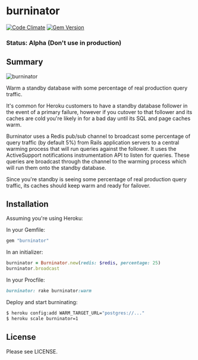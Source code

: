 # burninator

[![Code Climate](https://codeclimate.com/github/jpignata/burninator.png)](https://codeclimate.com/github/jpignata/burninator)
[![Gem Version](https://badge.fury.io/rb/burninator.png)](http://badge.fury.io/rb/burninator)

### Status: Alpha (Don't use in production)

## Summary

![burninator](http://25.media.tumblr.com/tumblr_li2bl6oSh01qh5zi3o1_500.jpg)

Warm a standby database with some percentage of real production query traffic.

It's common for Heroku customers to have a standby database follower in the
event of a primary failure, however if you cutover to that follower and its
caches are cold you're likely in for a bad day until its SQL and page caches
warm.

Burninator uses a Redis pub/sub channel to broadcast some percentage of
query traffic (by default 5%) from Rails application servers to a central
warming process that will run queries against the follower. It uses the
ActiveSupport notifications instrumentation API to listen for queries. These
queries are broadcast through the channel to the warming process which
will run them onto the standby database.

Since you're standby is seeing some percentage of real production query
traffic, its caches should keep warm and ready for failover.

## Installation

Assuming you're using Heroku:

In your Gemfile:

```ruby
gem "burninator"
```

In an initializer:

```ruby
burninator = Burninator.new(redis: $redis, percentage: 25)
burninator.broadcast
```

In your Procfile:

```ruby
burninator: rake burninator:warm
```

Deploy and start burninating:

```sh
$ heroku config:add WARM_TARGET_URL="postgres://..."
$ heroku scale burninator=1
```

## License

Please see LICENSE.
